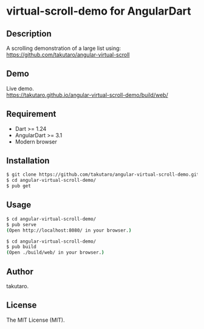 virtual-scroll-demo for AngularDart
==============================


## Description

A scrolling demonstration of a large list using:<br>
https://github.com/takutaro/angular-virtual-scroll

## Demo

Live demo.<br>
https://takutaro.github.io/angular-virtual-scroll-demo/build/web/

## Requirement

* Dart >= 1.24
* AngularDart >= 3.1
* Modern browser

## Installation

```bash
$ git clone https://github.com/takutaro/angular-virtual-scroll-demo.git
$ cd angular-virtual-scroll-demo/
$ pub get
```

## Usage

```bash
$ cd angular-virtual-scroll-demo/
$ pub serve
(Open http://localhost:8080/ in your browser.)
```

```bash
$ cd angular-virtual-scroll-demo/
$ pub build
(Open ./build/web/ in your browser.)
```

## Author

takutaro.

## License

The MIT License (MIT).